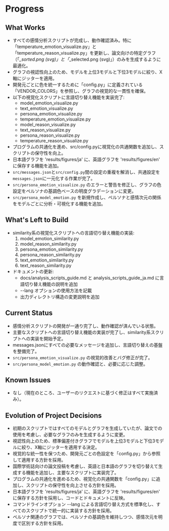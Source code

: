 # Progress

## What Works
- すべての感情分析スクリプトが完成し、動作確認済み。特に「temperature_emotion_visualize.py」と「temperature_reason_visualize.py」を更新し、論文向けの特定グラフ（「*_sorted.png (svg)」と「*_selected.png (svg)」）のみを生成するように最適化。
- グラフの視認性向上のため、モデルを上位3モデルと下位3モデルに絞り、X軸にジッターを適用。
- 開発元ごとに色を統一するために「config.py」に定義されている「VENDOR_COLORS」を参照し、グラフの視覚的な一貫性を確保。
- 以下の視覚化スクリプトに言語切り替え機能を実装完了:
  - model_emotion_visualize.py
  - text_emotion_visualize.py
  - persona_emotion_visualize.py
  - temperature_emotion_visualize.py
  - model_reason_visualize.py
  - text_reason_visualize.py
  - persona_reason_visualize.py
  - temperature_reason_visualize.py
- プログラムの共通化を進め、src/config.pyに視覚化の共通関数を追加し、スクリプトの保守性を向上。
- 日本語グラフを 'results/figures/ja' に、英語グラフを 'results/figures/en' に保存する機能を追加。
- `src/messages.json`と`src/config.py`間の設定の重複を解消し、共通設定を`messages.json`に一元化する作業が完了。
- `src/persona_emotion_visualize.py` のエラーと警告を修正し、グラフの色設定をペルソナの基調色ベースの明度グラデーションに変更。
- `src/persona_model_emotion.py` を新規作成し、ペルソナと感情次元の関係をモデルごとに分析・可視化する機能を追加。

## What's Left to Build
- similarity系の視覚化スクリプトへの言語切り替え機能の実装:
  1. model_emotion_similarity.py
  2. model_reason_similarity.py
  3. persona_emotion_similarity.py
  4. persona_reason_similarity.py
  5. text_emotion_similarity.py
  6. text_reason_similarity.py
- ドキュメントの更新:
  - docs/analysis_scripts_guide.md と analysis_scripts_guide_ja.md に言語切り替え機能の説明を追加
  - --lang オプションの使用方法を記載
  - 出力ディレクトリ構造の変更説明を追加

## Current Status
- 感情分析スクリプトの開発が一通り完了し、動作確認が済んでいる状態。
- 主要なスクリプトへの言語切り替え機能の実装が完了し、similarity系スクリプトへの実装を開始予定。
- messages.jsonにすべての必要なメッセージを追加し、言語切り替えの基盤を整備完了。
- `src/persona_emotion_visualize.py` の視覚的改善とバグ修正が完了。
- `src/persona_model_emotion.py` の動作確認と、必要に応じた調整。

## Known Issues
- なし（現在のところ、ユーザーのリクエストに基づく修正はすべて実施済み）。

## Evolution of Project Decisions
- 初期のスクリプトではすべてのモデルとグラフを生成していたが、論文での使用を考慮し、必要なグラフのみを生成するように変更。
- 視認性向上のため、標準偏差付きグラフでモデルを上位3モデルと下位3モデルに絞り、X軸にジッターを適用する決定。
- 視覚的な統一性を保つため、開発元ごとの色設定を「config.py」から参照して適用する方針を採用。
- 国際学術誌向けの論文投稿を考慮し、英語と日本語のグラフを切り替えて生成する機能を追加し、主要なスクリプトに実装完了。
- プログラムの共通化を進めるため、視覚化の共通関数を「config.py」に追加し、スクリプトの保守性を向上させる方針を採用。
- 日本語グラフを 'results/figures/ja' に、英語グラフを 'results/figures/en' に保存する方針を採用し、コードとドキュメントに反映。
- コマンドラインオプション --lang による言語切り替え方式を標準化し、すべてのスクリプトで統一的に実装する方針を採用。
- ペルソナ関連のグラフでは、ペルソナの基調色を維持しつつ、感情次元を明度で区別する方針を採用。
